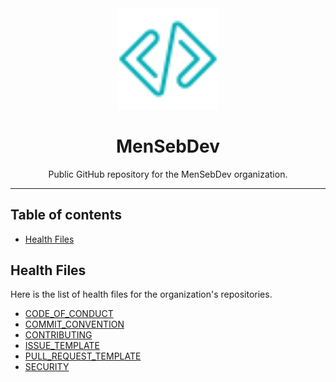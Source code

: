 <div align="center">
  <img
    alt="logo"
    src="logo.svg"
    width="161.8"
  />
  <h1>
    MenSebDev
  </h1>
  <p>
    Public GitHub repository for the MenSebDev organization.
  </p>
</div>

<hr>

## Table of contents <!-- omit from toc -->

- [Health Files](#health-files)

## Health Files

Here is the list of health files for the organization's repositories.

- [CODE_OF_CONDUCT](CODE_OF_CONDUCT.md)
- [COMMIT_CONVENTION](COMMIT_CONVENTION.md)
- [CONTRIBUTING](CONTRIBUTING.md)
- [ISSUE_TEMPLATE](ISSUE_TEMPLATE.md)
- [PULL_REQUEST_TEMPLATE](PULL_REQUEST_TEMPLATE.md)
- [SECURITY](SECURITY.md)
